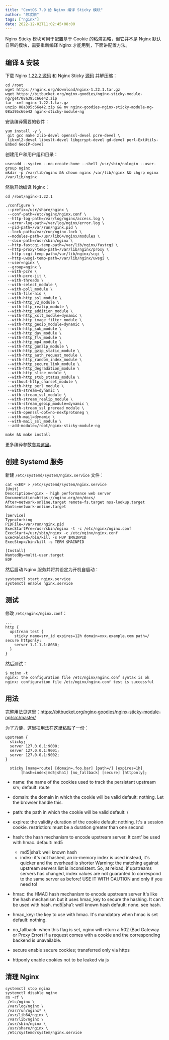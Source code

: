 ```yaml
---
title: "CentOS 7.9 给 Nginx 编译 Sticky 模块"
author: "颇忒脱"
tags: ["nginx"]
date: 2022-12-02T11:02:45+08:00
---
```


<!--more-->

Nginx Sticky 模块可用于配置基于 Cookie 的粘滞策略，但它并不是 Nginx 默认自带的模块，需要重新编译 Nginx 才能用到，下面讲配置方法。

## 编译 & 安装

下载 Nginx [1.22.2 源码][1] 和 Nginx Sticky [源码][2] 并解压缩：

```shell
cd /root
wget https://nginx.org/download/nginx-1.22.1.tar.gz
wget https://bitbucket.org/nginx-goodies/nginx-sticky-module-ng/get/08a395c66e42.zip
tar -xvf nginx-1.22.1.tar.gz
unzip 08a395c66e42.zip && mv nginx-goodies-nginx-sticky-module-ng-08a395c66e42 nginx-sticky-module-ng
```

安装编译需要的软件：

```shell
yum install -y \
 git gcc make zlib-devel openssl-devel pcre-devel \
 libxml2-devel libxslt-devel libgcrypt-devel gd-devel perl-ExtUtils-Embed GeoIP-devel
```

创建用户和用户组和目录：

```shell
useradd --system --no-create-home --shell /usr/sbin/nologin --user-group nginx
mkdir -p /var/lib/nginx && chown nginx /var/lib/nginx && chgrp nginx /var/lib/nginx
```

然后开始编译 Nginx：

```shell
cd /root/nginx-1.22.1

./configure \
 --prefix=/usr/share/nginx \
 --conf-path=/etc/nginx/nginx.conf \
 --http-log-path=/var/log/nginx/access.log \
 --error-log-path=/var/log/nginx/error.log \
 --pid-path=/var/run/nginx.pid \
 --lock-path=/var/run/nginx.lock \
 --modules-path=/usr/lib64/nginx/modules \
 --sbin-path=/usr/sbin/nginx \
 --http-fastcgi-temp-path=/var/lib/nginx/fastcgi \
 --http-proxy-temp-path=/var/lib/nginx/proxy \
 --http-scgi-temp-path=/var/lib/nginx/scgi \
 --http-uwsgi-temp-path=/var/lib/nginx/uwsgi \
 --user=nginx \
 --group=nginx \
 --with-pcre \
 --with-pcre-jit \
 --with-threads \
 --with-select_module \
 --with-poll_module \
 --with-file-aio \
 --with-http_ssl_module \
 --with-http_v2_module \
 --with-http_realip_module \
 --with-http_addition_module \
 --with-http_xslt_module=dynamic \
 --with-http_image_filter_module \
 --with-http_geoip_module=dynamic \
 --with-http_sub_module \
 --with-http_dav_module \
 --with-http_flv_module \
 --with-http_mp4_module \
 --with-http_gunzip_module \
 --with-http_gzip_static_module \
 --with-http_auth_request_module \
 --with-http_random_index_module \
 --with-http_secure_link_module \
 --with-http_degradation_module \
 --with-http_slice_module \
 --with-http_stub_status_module \
 --without-http_charset_module \
 --with-http_perl_module \
 --with-stream=dynamic \
 --with-stream_ssl_module \
 --with-stream_realip_module \
 --with-stream_geoip_module=dynamic \
 --with-stream_ssl_preread_module \
 --with-openssl-opt=no-nextprotoneg \
 --with-mail=dynamic \
 --with-mail_ssl_module \
 --add-module=/root/nginx-sticky-module-ng

make && make install
```

更多编译参数[参考这里][3]。

## 创建 Systemd 服务

新建 `/etc/systemd/system/nginx.service` 文件：

```
cat <<EOF > /etc/systemd/system/nginx.service
[Unit]
Description=nginx - high performance web server
Documentation=https://nginx.org/en/docs/
After=network-online.target remote-fs.target nss-lookup.target
Wants=network-online.target

[Service]
Type=forking
PIDFile=/var/run/nginx.pid
ExecStartPre=/usr/sbin/nginx -t -c /etc/nginx/nginx.conf
ExecStart=/usr/sbin/nginx -c /etc/nginx/nginx.conf
ExecReload=/bin/kill -s HUP $MAINPID
ExecStop=/bin/kill -s TERM $MAINPID

[Install]
WantedBy=multi-user.target
EOF
```

然后启动 Nginx 服务并将其设定为开机自启动：

```shell
systemctl start nginx.service
systemctl enable nginx.service
```
## 测试

修改 `/etc/nginx/nginx.conf`：

```nginx
...
http {
  upstream test {
    sticky name=srv_id expires=12h domain=xxx.example.com path=/ secure httponly;
    server 1.1.1.1:8080;
  }
}
```

然后测试：

```shell
$ nginx -t
nginx: the configuration file /etc/nginx/nginx.conf syntax is ok
nginx: configuration file /etc/nginx/nginx.conf test is successful
```

## 用法

完整用法见这里：https://bitbucket.org/nginx-goodies/nginx-sticky-module-ng/src/master/

为了方便，这里把用法在这里粘贴了一份：


    upstream {
      sticky;
      server 127.0.0.1:9000;
      server 127.0.0.1:9001;
      server 127.0.0.1:9002;
    }

	  sticky [name=route] [domain=.foo.bar] [path=/] [expires=1h] 
           [hash=index|md5|sha1] [no_fallback] [secure] [httponly];
  
  
- name:    the name of the cookies used to track the persistant upstream srv; 
  default: route

- domain:  the domain in which the cookie will be valid
  default: nothing. Let the browser handle this.

- path:    the path in which the cookie will be valid
  default: /

- expires: the validity duration of the cookie
  default: nothing. It's a session cookie.
  restriction: must be a duration greater than one second

- hash:    the hash mechanism to encode upstream server. It cant' be used with hmac.
  default: md5

    - md5|sha1: well known hash
    - index:    it's not hashed, an in-memory index is used instead, it's quicker and the overhead is shorter
    Warning: the matching against upstream servers list
    is inconsistent. So, at reload, if upstreams servers
    has changed, index values are not guaranted to
    correspond to the same server as before!
    USE IT WITH CAUTION and only if you need to!
 
- hmac:    the HMAC hash mechanism to encode upstream server
    It's like the hash mechanism but it uses hmac_key
    to secure the hashing. It can't be used with hash.
    md5|sha1: well known hash
    default: none. see hash.

- hmac_key: the key to use with hmac. It's mandatory when hmac is set
           default: nothing.

- no_fallback: when this flag is set, nginx will return a 502 (Bad Gateway or
              Proxy Error) if a request comes with a cookie and the
              corresponding backend is unavailable.

- secure    enable secure cookies; transferred only via https
- httponly  enable cookies not to be leaked via js

## 清理 Nginx

```shell
systemctl stop nginx
systemctl disable nginx
rm -rf \
 /etc/nginx \
 /var/log/nginx \
 /var/run/nginx* \
 /usr/lib64/nginx \
 /var/lib/nginx \
 /usr/sbin/nginx \
 /usr/share/nginx \
 /etc/systemd/system/nginx.service
```

[1]: https://nginx.org/en/download.html
[2]: https://bitbucket.org/nginx-goodies/nginx-sticky-module-ng/downloads/
[3]: https://nginx.org/en/docs/configure.html